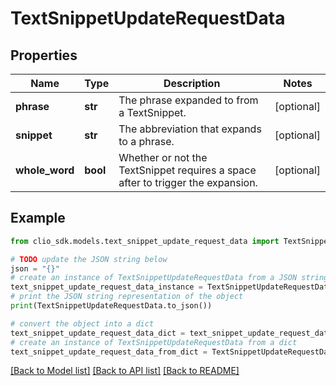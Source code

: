 # TextSnippetUpdateRequestData


## Properties

Name | Type | Description | Notes
------------ | ------------- | ------------- | -------------
**phrase** | **str** | The phrase expanded to from a TextSnippet. | [optional] 
**snippet** | **str** | The abbreviation that expands to a phrase. | [optional] 
**whole_word** | **bool** | Whether or not the TextSnippet requires a space after to trigger the expansion. | [optional] 

## Example

```python
from clio_sdk.models.text_snippet_update_request_data import TextSnippetUpdateRequestData

# TODO update the JSON string below
json = "{}"
# create an instance of TextSnippetUpdateRequestData from a JSON string
text_snippet_update_request_data_instance = TextSnippetUpdateRequestData.from_json(json)
# print the JSON string representation of the object
print(TextSnippetUpdateRequestData.to_json())

# convert the object into a dict
text_snippet_update_request_data_dict = text_snippet_update_request_data_instance.to_dict()
# create an instance of TextSnippetUpdateRequestData from a dict
text_snippet_update_request_data_from_dict = TextSnippetUpdateRequestData.from_dict(text_snippet_update_request_data_dict)
```
[[Back to Model list]](../README.md#documentation-for-models) [[Back to API list]](../README.md#documentation-for-api-endpoints) [[Back to README]](../README.md)


